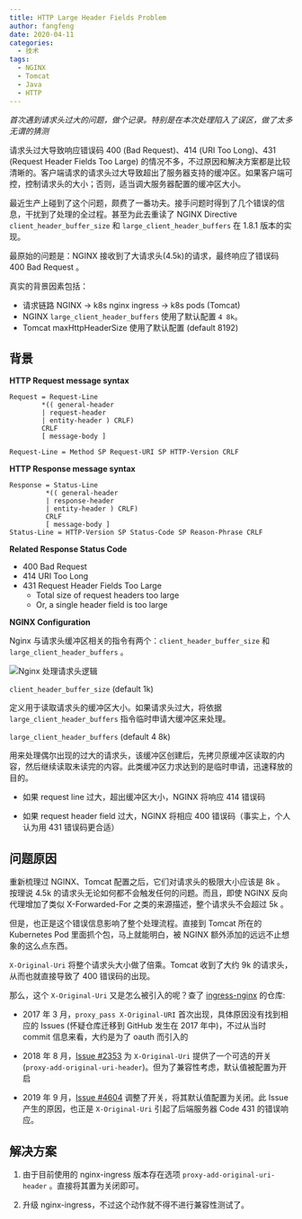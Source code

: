 ```yaml
---
title: HTTP Large Header Fields Problem
author: fangfeng
date: 2020-04-11
categories:
  - 技术
tags:
  - NGINX
  - Tomcat
  - Java
  - HTTP
---
```


*首次遇到请求头过大的问题，做个记录。特别是在本次处理陷入了误区，做了太多无谓的猜测*

请求头过大导致响应错误码 400 (Bad Request)、414 (URI Too Long)、431 (Request Header Fields Too Large) 的情况不多，不过原因和解决方案都是比较清晰的。客户端请求的请求头过大导致超出了服务器支持的缓冲区。如果客户端可控，控制请求头的大小；否则，适当调大服务器配置的缓冲区大小。

最近生产上碰到了这个问题，颇费了一番功夫。接手问题时得到了几个错误的信息，干扰到了处理的全过程。甚至为此去重读了 NGINX Directive `client_header_buffer_size` 和 `large_client_header_buffers` 在 1.8.1 版本的实现。

最原始的问题是：NGINX 接收到了大请求头(4.5k)的请求，最终响应了错误码 400 Bad Request 。

真实的背景因素包括：

- 请求链路 NGINX -> k8s nginx ingress -> k8s pods (Tomcat) 
- NGINX `large_client_header_buffers` 使用了默认配置 `4 8k`。
- Tomcat maxHttpHeaderSize 使用了默认配置 (default 8192)

<!--more-->

## 背景

**HTTP Request message syntax**

```plain
Request = Request-Line
        *(( general-header
        | request-header
        | entity-header ) CRLF)
        CRLF
        [ message-body ]

Request-Line = Method SP Request-URI SP HTTP-Version CRLF
```

**HTTP Response message syntax**

```plain
Response = Status-Line
         *(( general-header
         | response-header
         | entity-header ) CRLF)
         CRLF
         [ message-body ]
Status-Line = HTTP-Version SP Status-Code SP Reason-Phrase CRLF
```

**Related Response Status Code**

- 400 Bad Request
- 414 URI Too Long
- 431 Request Header Fields Too Large
    - Total size of request headers too large
    - Or, a single header field is too large

**NGINX Configuration**

Nginx 与请求头缓冲区相关的指令有两个：`client_header_buffer_size` 和 `large_client_header_buffers` 。

![Nginx 处理请求头逻辑](https://img.ffutop.com/2A3B45A8-72BB-4D6C-9C46-0126C09FE157.png)

`client_header_buffer_size` (default 1k)

定义用于读取请求头的缓冲区大小。如果请求头过大，将依据 `large_client_header_buffers` 指令临时申请大缓冲区来处理。

`large_client_header_buffers` (default 4 8k)

用来处理偶尔出现的过大的请求头，该缓冲区创建后，先拷贝原缓冲区读取的内容，然后继续读取未读完的内容。此类缓冲区力求达到的是临时申请，迅速释放的目的。

- 如果 request line 过大，超出缓冲区大小，NGINX 将响应 414 错误码

- 如果 request header field 过大，NGINX 将相应 400 错误码（事实上，个人认为用 431 错误码更合适）

## 问题原因

重新梳理过 NGINX、Tomcat 配置之后，它们对请求头的极限大小应该是 8k 。按理说 4.5k 的请求头无论如何都不会触发任何的问题。而且，即使 NGINX 反向代理增加了类似 X-Forwarded-For 之类的来源描述，整个请求头不会超过 5k 。

但是，也正是这个错误信息影响了整个处理流程。直接到 Tomcat 所在的 Kubernetes Pod 里面抓个包，马上就能明白，被 NGINX 额外添加的远远不止想象的这么点东西。

`X-Original-Uri` 将整个请求头大小做了倍乘。Tomcat 收到了大约 9k 的请求头，从而也就直接导致了 400 错误码的出现。

那么，这个 `X-Original-Uri` 又是怎么被引入的呢？查了 [ingress-nginx](https://github.com/kubernetes/ingress-nginx) 的仓库: 

- 2017 年 3 月，`proxy_pass X-Original-URI` 首次出现，具体原因没有找到相应的 Issues (怀疑仓库迁移到 GitHub 发生在 2017 年中)，不过从当时 commit 信息来看，大约是为了 oauth 而引入的

- 2018 年 8 月，[Issue #2353](https://github.com/kubernetes/ingress-nginx/pull/2353) 为 `X-Original-Uri` 提供了一个可选的开关 (`proxy-add-original-uri-header`)。但为了兼容性考虑，默认值被配置为开启

- 2019 年 9 月，[Issue #4604](https://github.com/kubernetes/ingress-nginx/pull/4604) 调整了开关，将其默认值配置为关闭。此 Issue 产生的原因，也正是 `X-Original-Uri` 引起了后端服务器 Code 431 的错误响应。

## 解决方案

1. 由于目前使用的 nginx-ingress 版本存在选项 `proxy-add-original-uri-header` 。直接将其置为关闭即可。

2. 升级 nginx-ingress，不过这个动作就不得不进行兼容性测试了。


